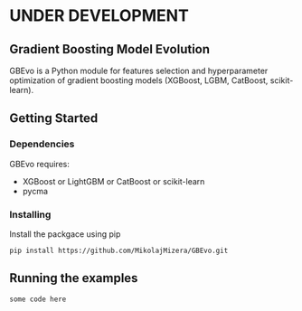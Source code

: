 # UNDER DEVELOPMENT
## Gradient Boosting Model Evolution
GBEvo is a Python module for features selection and hyperparameter optimization of gradient boosting models (XGBoost, LGBM, CatBoost, scikit-learn).
## Getting Started
### Dependencies
GBEvo requires:
- XGBoost or LightGBM or CatBoost or scikit-learn
- pycma
### Installing
Install the packgace using pip
```
pip install https://github.com/MikolajMizera/GBEvo.git
```
## Running the examples
```
some code here
```
